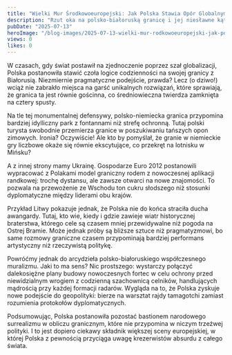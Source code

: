 ```yaml
---
title: "Wielki Mur Środkowoeuropejski: Jak Polska Stawia Opór Globalnym Absurdalnościom"
description: "Rzut oka na polsko-białoruską granicę i jej niesławne kąty absurdu, podczas gdy granice z Niemcami i Ukrainą trwają w błogiej harmonii."
pubDate: "2025-07-13"
heroImage: "/blog-images/2025-07-13-wielki-mur-rodkowoeuropejski-jak-polska-stawia-opr-globalnym-absurdalnociom.png"
views: 0
likes: 0
---
```


W czasach, gdy świat postawił na zjednoczenie poprzez szał globalizacji, Polska postanowiła stawić czoła logice codzienności na swojej granicy z Białorusią. Niezmiernie pragmatyczne podejście, prawda? Lecz (o dziwo!) wciąż nie zabrakło miejsca na garść unikalnych rozwiązań, które sprawiają, że granica ta jest równie gościnna, co średniowieczna twierdza zamknięta na cztery spusty.

Na tle tej monumentalnej defensywy, polsko-niemiecka granica przypomina bardziej idylliczny park z fontannami niż strefę ochronną. Tutaj polski turysta swobodnie przemierza granice w poszukiwaniu tańszych opon zimowych. Ironia? Oczywiście! Ale kto by pomyślał, że granie w niemieckie gry liczbowe okaże się równie ekscytujące, co przekręt na lotnisku w Mińsku?

A z innej strony mamy Ukrainę. Gospodarze Euro 2012 postanowili wypracować z Polakami model graniczny rodem z nowoczesnej aplikacji randkowej: trochę dystansu, ale zawsze otwarci na nowe znajomości. To pozwala na przewożenie ze Wschodu ton cukru słodszego niż stosunki dyplomatyczne między liderami obu krajów.

Przykład Litwy pokazuje jednak, że Polska nie do końca straciła ducha awangardy. Tutaj, kto wie, kiedy i gdzie zawieje wiatr historycznej braterstwa, którego cele są czasem mniej przewidywalne niż pogoda na Ostrej Bramie. Może jednak próby są bliższe sztuce niż pragmatyzmowi, bo same rozmowy graniczne czasem przypominają bardziej performans artystyczny niż rzeczywistą politykę.

Powróćmy jednak do arcydzieła polsko-białoruskiego współczesnego muralizmu. Jaki to ma sens? Nic prostszego: wystarczy połączyć dalekosiężne plany budowy nowoczesnych fortec w celu ochrony przed niewidzialnym wrogiem z codzienną szachownicą celników, handlujących mądrością przy każdej formacji radarów. Wygląda na to, że Polska zyskuje nowe podejście do geopolityki: bierze na warsztat rajdy tamagotchi zamiast rozumienia protokołów dyplomatycznych.

Podsumowując, Polska postanowiła pozostać bastionem narodowego surrealizmu w obliczu granicznym, które nie przypomina w niczym trzeźwej polityki. I to jest dopiero ciekawy składnik większej sceny europejskiej, w której Polska z pewnością przyciąga uwagę krezerwistów absurdu z całego świata.